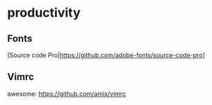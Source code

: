 # productivity


## Fonts
[Source code Pro|https://github.com/adobe-fonts/source-code-pro]

## Vimrc
awesome: https://github.com/amix/vimrc
